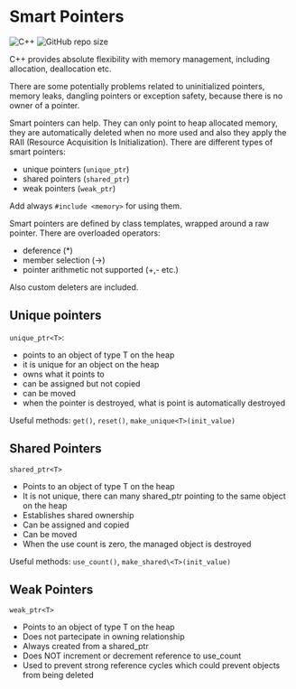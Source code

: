 # Smart Pointers

![C++](https://img.shields.io/badge/C%2B%2B-17-blue)
![GitHub repo size](https://img.shields.io/github/repo-size/AgnesePortera/smart-pointers)

C++ provides absolute flexibility with memory management, including allocation, deallocation etc.

There are some potentially problems related to uninitialized pointers, memory leaks, dangling pointers or exception safety, because there is no owner of a pointer.

Smart pointers can help. They can only point to heap allocated memory, they are automatically deleted when no more used and also they apply the RAII (Resource Acquisition Is Initialization).
There are different types of smart pointers:
* unique pointers (`unique_ptr`)
* shared pointers (`shared_ptr`)
* weak pointers (`weak_ptr`)

Add always `#include <memory>` for using them.

Smart pointers are defined by class templates, wrapped around a raw pointer. There are overloaded operators:
* deference (\*)
* member selection (->)
* pointer arithmetic not supported (+,- etc.)

Also custom deleters are included.

## Unique pointers
`unique_ptr<T>`:
* points to an object of type T on the heap
* it is unique for an object on the heap
* owns what it points to
* can be assigned but not copied
* can be moved
* when the pointer is destroyed, what is point is automatically destroyed

Useful methods: `get()`, `reset()`, `make_unique<T>(init_value)`

## Shared Pointers
`shared_ptr<T>`
* Points to an object of type T on the heap
* It is not unique, there can many shared_ptr pointing to the same object on the heap
* Establishes shared ownership 
* Can be assigned and copied
* Can be moved
* When the use count is zero, the managed object is destroyed

Useful methods: `use_count()`, `make_shared\<T>(init_value)`

## Weak Pointers
`weak_ptr<T>`
* Points to an object of type T on the heap
* Does not partecipate in owning relationship
* Always created from a shared_ptr
* Does NOT increment or decrement reference to use_count
* Used to prevent strong reference cycles which could prevent objects from being deleted

